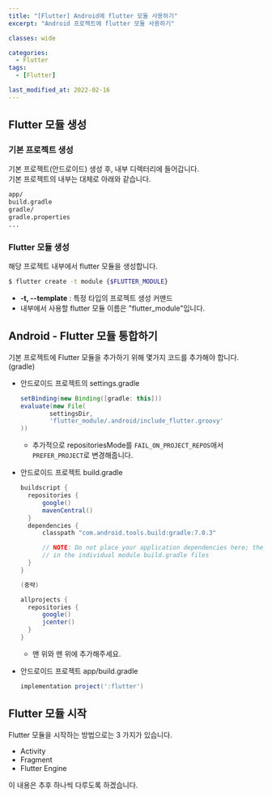 ```yaml
---
title: "[Flutter] Android에 flutter 모듈 사용하기"
excerpt: "Android 프로젝트에 flutter 모듈 사용하기"

classes: wide

categories:
  - Flutter
tags:
  - [Flutter]

last_modified_at: 2022-02-16
---
```


## Flutter 모듈 생성

### 기본 프로젝트 생성
기본 프로젝트(안드로이드) 생성 후, 내부 디렉터리에 들어갑니다.   
기본 프로젝트의 내부는 대체로 아래와 같습니다.

```bash
app/
build.gradle
gradle/
gradle.properties
...
```

### Flutter 모듈 생성

해당 프로젝트 내부에서 flutter 모듈을 생성합니다.

```bash
$ flutter create -t module {$FLUTTER_MODULE}
```

* **-t, --template**  : 특정 타입의 프로젝트 생성 커맨드
* 내부에서 사용할 flutter 모듈 이름은 "flutter_module"입니다.

## Android - Flutter 모듈 통합하기

기본 프로젝트에 Flutter 모듈을 추가하기 위해 몇가지 코드를 추가해야 합니다. (gradle)

* 안드로이드 프로젝트의 settings.gradle

  ```gradle
  setBinding(new Binding([gradle: this]))
  evaluate(new File(
          settingsDir,
          'flutter_module/.android/include_flutter.groovy'
  ))
  ```

  * 추가적으로 repositoriesMode를 `FAIL_ON_PROJECT_REPOS`애서 `PREFER_PROJECT`로 변경해줍니다.

* 안드로이드 프로젝트 build.gradle

  ```gradle
  buildscript {
    repositories {
        google()
        mavenCentral()
    }
    dependencies {
        classpath "com.android.tools.build:gradle:7.0.3"

        // NOTE: Do not place your application dependencies here; they belong
        // in the individual module build.gradle files
    }
  }

  (중략)

  allprojects {
    repositories {
        google()
        jcenter()
    }
  }
  ```

  * 맨 위와 맨 위에 추가해주세요.

* 안드로이드 프로젝트 app/build.gradle

  ```gradle
  implementation project(':flutter')
  ```

## Flutter 모듈 시작

Flutter 모듈을 시작하는 방법으로는 3 가지가 있습니다.

* Activity
* Fragment
* Flutter Engine

이 내용은 추후 하나씩 다루도록 하겠습니다.
